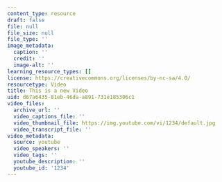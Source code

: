 ```yaml
---
content_type: resource
draft: false
file: null
file_size: null
file_type: ''
image_metadata:
  caption: ''
  credit: ''
  image-alt: ''
learning_resource_types: []
license: https://creativecommons.org/licenses/by-nc-sa/4.0/
resourcetype: Video
title: This is a new Video
uid: d67a6435-81eb-46da-a891-731e185306c1
video_files:
  archive_url: ''
  video_captions_file: ''
  video_thumbnail_file: https://img.youtube.com/vi/1234/default.jpg
  video_transcript_file: ''
video_metadata:
  source: youtube
  video_speakers: ''
  video_tags: ''
  youtube_description: ''
  youtube_id: '1234'
---
```

